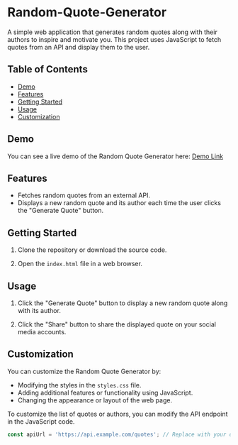 # Random-Quote-Generator

A simple web application that generates random quotes along with their authors to inspire and motivate you. This project uses JavaScript to fetch quotes from an API and display them to the user.

## Table of Contents

- [Demo](#demo)
- [Features](#features)
- [Getting Started](#getting-started)
- [Usage](#usage)
- [Customization](#customization)

## Demo

You can see a live demo of the Random Quote Generator here: [Demo Link](https://shashikant-mane20.github.io/random-quote-generator/)

## Features

- Fetches random quotes from an external API.
- Displays a new random quote and its author each time the user clicks the "Generate Quote" button.

## Getting Started

1. Clone the repository or download the source code.

2. Open the `index.html` file in a web browser.

## Usage

1. Click the "Generate Quote" button to display a new random quote along with its author.

2. Click the "Share" button to share the displayed quote on your social media accounts.

## Customization

You can customize the Random Quote Generator by:

- Modifying the styles in the `styles.css` file.
- Adding additional features or functionality using JavaScript.
- Changing the appearance or layout of the web page.

To customize the list of quotes or authors, you can modify the API endpoint in the JavaScript code.

```javascript
const apiUrl = 'https://api.example.com/quotes'; // Replace with your desired API
